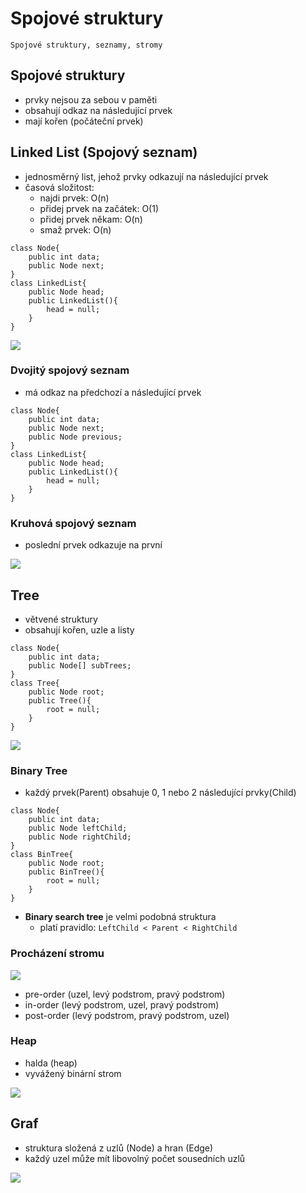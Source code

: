 # Spojové struktury

`Spojové struktury, seznamy, stromy`

## Spojové struktury

- prvky nejsou za sebou v paměti
- obsahují odkaz na následující prvek
- mají kořen (počáteční prvek)

## Linked List (Spojový seznam)

- jednosměrný list, jehož prvky odkazují na následující prvek
- časová složitost:
  - najdi prvek: O(n)
  - přidej prvek na začátek: O(1)
  - přidej prvek někam: O(n)
  - smaž prvek: O(n)

```CSharp
class Node{
    public int data;
    public Node next;
}
class LinkedList{
    public Node head;
    public LinkedList(){
        head = null;
    }
}
```

<image src="./images/LL.png">

### Dvojitý spojový seznam

- má odkaz na předchozí a následující prvek

```CSharp
class Node{
    public int data;
    public Node next;
    public Node previous;
}
class LinkedList{
    public Node head;
    public LinkedList(){
        head = null;
    }
}
```

### Kruhová spojový seznam

- poslední prvek odkazuje na první

<image src="./images/kl.png">

## Tree

- větvené struktury
- obsahují kořen, uzle a listy

```CSharp
class Node{
    public int data;
    public Node[] subTrees;
}
class Tree{
    public Node root;
    public Tree(){
        root = null;
    }
}
```

<image src="./images/tree.png">

### Binary Tree

- každý prvek(Parent) obsahuje 0, 1 nebo 2 následující prvky(Child)

```CSharp
class Node{
    public int data;
    public Node leftChild;
    public Node rightChild;
}
class BinTree{
    public Node root;
    public BinTree(){
        root = null;
    }
}
```

- **Binary search tree** je velmi podobná struktura
  - platí pravidlo: `LeftChild < Parent < RightChild`

### Procházení stromu

<image src="./images/search.png">
  
- pre-order (uzel, levý podstrom, pravý podstrom) 
- in-order (levý podstrom, uzel, pravý podstrom) 
- post-order (levý podstrom, pravý podstrom, uzel) 

### Heap

- halda (heap)
- vyvážený binární strom

<image src="./images/heap.png">

## Graf

- struktura složená z uzlů (Node) a hran (Edge)
- každý uzel může mít libovolný počet sousedních uzlů

<image src="./images/faktnevim.webp">
